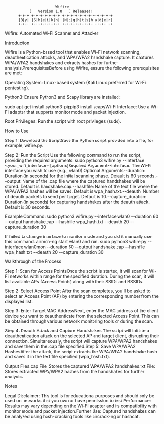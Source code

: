                            Wifire
               (   Version 1.0   ) Release!!!
          +-+-+ +-+-+-+-+-+-+ +-+-+-+-+-+-+-+-+-+-+-+
          |B|y| |S|h|e|i|k|h| |N|i|g|h|t|s|h|a|d|e|r|
          +-+-+ +-+-+-+-+-+-+ +-+-+-+-+-+-+-+-+-+-+-+


Wifire: Automated Wi-Fi Scanner and Attacker 

Introduction

 Wifire is a Python-based tool that enables Wi-Fi network scanning, deauthentication attacks, and WPA/WPA2 handshake capture. It captures WPA/WPA2 handshakes and extracts hashes for further analysis.PrerequisitesBefore using Wifire, ensure the following prerequisites are met:

Operating
System: Linux-based system (Kali Linux preferred for Wi-Fi pentesting).

Python3: Ensure Python3 and Scapy library are installed:

sudo apt-get install python3-pippip3 install scapyWi-Fi Interface: Use a Wi-Fi adapter that supports monitor mode and packet injection.

Root Privileges: Run the script with root privileges (sudo).

How to Use

Step 1: Download the ScriptSave the Python script provided into a file, for example, wifire.py.

Step 2: Run the Script Use the following command to run the script, providing the required arguments:
sudo python3 wifire.py --interface <your_wifi_interface> [options]Required Argument--interface: The Wi-Fi interface you wish to use (e.g., wlan0).Optional Arguments--duration: Duration (in seconds) for the initial scanning phase. Default is 60 seconds.--output: Name of the .cap file where the captured handshakes will be stored. Default is handshake.cap.--hashfile: Name of the text file where the WPA/WPA2 hashes will be saved. Default is wpa_hash.txt.--deauth: Number of deauth packets to send per target. Default is 10.--capture_duration: Duration (in seconds) for capturing handshakes after the deauth attack. Default is 30 seconds.

Example Command:
sudo python3 wifire.py --interface wlan0 --duration 60 --output handshake.cap --hashfile wpa_hash.txt --deauth 20 --capture_duration 30

If failed to change interface to monitor mode and you did it manually use this command.
airmon-ng start wlan0
and run.
sudo python3 wifire.py --interface wlan0mon --duration 60 --output handshake.cap --hashfile wpa_hash.txt --deauth 20 --capture_duration 30

Walkthrough of the Process

Step 1: Scan for Access PointsOnce the script is started, it will scan for Wi-Fi networks within range for the specified duration. During the scan, it will list available APs (Access Points) along with their SSIDs and BSSIDs.

Step 2: Select Access Point After the scan completes, you'll be asked to select an Access Point (AP) by entering the corresponding number from the displayed list.

Step 3: Enter Target MAC AddressNext, enter the MAC address of the client device you want to deauthenticate from the selected Access Point. This can be obtained through various network monitoring tools or during the scan.

Step 4: Deauth Attack and Capture Handshakes The script will initiate a deauthentication attack on the selected AP and target client, disrupting their connection. Simultaneously, the script will capture WPA/WPA2 handshakes and save them in the .cap file specified.Step 5: Save WPA/WPA2 HashesAfter the attack, the script extracts the WPA/WPA2 handshake hash and saves it in the text file specified (wpa_hash.txt).

Output Files.cap File: Stores the captured WPA/WPA2 handshakes.txt File: Stores extracted WPA/WPA2 hashes from the handshakes for further analysis.

Notes

Legal Disclaimer: This tool is for educational purposes and should only be used on networks that you own or have permission to test Performance: Results may vary depending on the Wi-Fi adapter and its compatibility with monitor mode and packet injection.Further Use: Captured handshakes can be analyzed using hash-cracking tools like aircrack-ng or hashcat.

